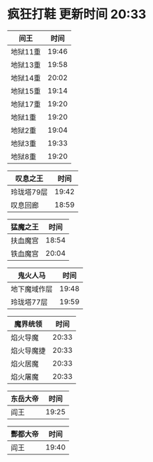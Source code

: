 # 疯狂打鞋 更新时间 20:33

| 间王   | 时间    |
|--------|-------|
| 地狱11重 | 19:46 |
| 地狱13重 | 19:58 |
| 地狱14重 | 20:02 |
| 地狱15重 | 19:14 |
| 地狱17重 | 19:20 |
| 地狱1重 | 19:20 |
| 地狱2重 | 19:04 |
| 地狱3重 | 19:33 |
| 地狱8重 | 19:20 |

| 叹息之王   | 时间    |
|--------|-------|
| 玲珑塔79层 | 19:42 |
| 叹息回廊 | 18:59 |

| 猛魔之王   | 时间    |
|--------|-------|
| 扶血魔宫 | 18:54 |
| 铁血魔宫 | 20:04 |

| 鬼火人马   | 时间    |
|--------|-------|
| 地下魔域作层 | 19:48 |
| 玲珑塔77层 | 19:59 |

| 魔界统领   | 时间    |
|--------|-------|
| 焰火导魔 | 20:33 |
| 焰火导魔捷 | 20:33 |
| 焰火居魔 | 20:33 |
| 焰火屠魔 | 20:33 |

| 东岳大帝   | 时间    |
|--------|-------|
| 阎王 | 19:25 |

| 酆都大帝   | 时间    |
|--------|-------|
| 阎王 | 19:40 |